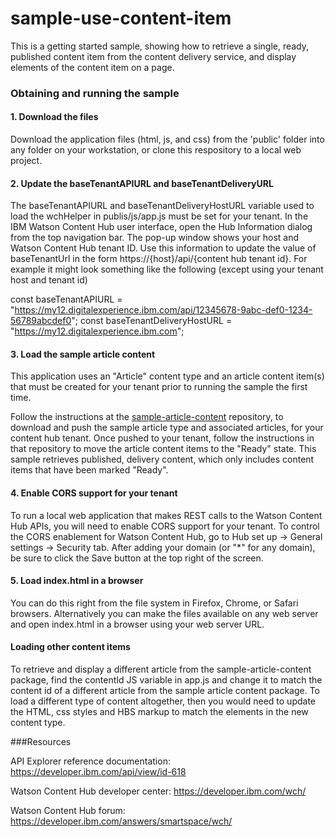 # sample-use-content-item

This is a getting started sample, showing how to retrieve a single, ready, published content item from the content delivery service, and display elements of the content item on a page.

### Obtaining and running the sample

#### 1. Download the files

Download the application files (html, js, and css) from the 'public' folder into any folder on your workstation, or clone this respository to a local web project.

#### 2. Update the baseTenantAPIURL and baseTenantDeliveryURL

The baseTenantAPIURL and baseTenantDeliveryHostURL variable used to load the wchHelper in publis/js/app.js must be set for your tenant. In the IBM Watson Content Hub user interface, open the Hub Information dialog from the top navigation bar. The pop-up window shows your host and Watson Content Hub tenant ID. Use this information to update the value of baseTenantUrl in the form https://{host}/api/{content hub tenant id}. For example it might look something like the following (except using your tenant host and tenant id)

const baseTenantAPIURL = "https://my12.digitalexperience.ibm.com/api/12345678-9abc-def0-1234-56789abcdef0";
const baseTenantDeliveryHostURL = "https://my12.digitalexperience.ibm.com";

#### 3. Load the sample article content

This application uses an "Article" content type and an article content item(s) that must be created for your tenant prior to running the sample the first time.

Follow the instructions at the [sample-article-content](https://github.com/ibm-wch/sample-article-content) repository, to download and push the sample article type and associated articles, for your content hub tenant.  Once pushed to your tenant, follow the instructions in that repository to move the article content items to the "Ready" state.   This sample retrieves published, delivery content, which only includes content items that have been marked "Ready".

#### 4. Enable CORS support for your tenant

To run a local web application that makes REST calls to the Watson Content Hub APIs, you will need to enable CORS support for your tenant. To control the CORS enablement for Watson Content Hub, go to Hub set up -> General settings -> Security tab. After adding your domain (or "*" for any domain), be sure to click the Save button at the top right of the screen.

#### 5. Load index.html in a browser

You can do this right from the file system in Firefox, Chrome, or Safari browsers. Alternatively you can make the files available on any web server and open index.html in a browser using your web server URL.

#### Loading other content items

To retrieve and display a different article from the sample-article-content package, find the contentId JS variable in app.js and change it to match the content id of a different article from the sample article content package.   To load a different type of content altogether, then you would need to update the HTML, css styles and HBS markup to match the elements in the new content type.

###Resources

API Explorer reference documentation: https://developer.ibm.com/api/view/id-618

Watson Content Hub developer center: https://developer.ibm.com/wch/

Watson Content Hub forum: https://developer.ibm.com/answers/smartspace/wch/
